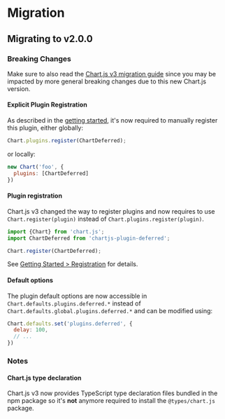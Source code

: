 # Migration

## Migrating to v2.0.0

### Breaking Changes

Make sure to also read the [Chart.js v3 migration guide](https://www.chartjs.org/docs/latest/getting-started/v3-migration.html) since you may be impacted by more general breaking changes due to this new Chart.js version.

#### Explicit Plugin Registration

As described in the [getting started](getting-started.md#integration), it's now required to manually register this plugin, either globally:

```js
Chart.plugins.register(ChartDeferred);
```

or locally:

```js
new Chart('foo', {
  plugins: [ChartDeferred]
})
```

#### Plugin registration

Chart.js v3 changed the way to register plugins and now requires to use `Chart.register(plugin)` instead of `Chart.plugins.register(plugin)`.

```js
import {Chart} from 'chart.js';
import ChartDeferred from 'chartjs-plugin-deferred';

Chart.register(ChartDeferred);
```

See [Getting Started > Registration](getting-started.html#registration) for details.

#### Default options

The plugin default options are now accessible in `Chart.defaults.plugins.deferred.*` instead of `Chart.defaults.global.plugins.deferred.*` and can be modified using:

```js
Chart.defaults.set('plugins.deferred', {
  delay: 100,
  // ...
})
```

### Notes

#### Chart.js type declaration <Badge text="TS only"/>

Chart.js v3 now provides TypeScript type declaration files bundled in the npm package so it's **not** anymore required to install the `@types/chart.js` package.